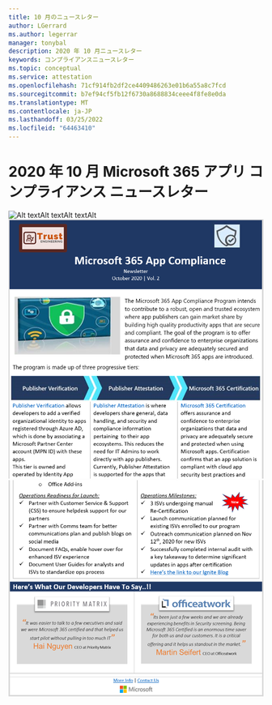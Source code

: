 ```yaml
---
title: 10 月のニュースレター
author: LGerrard
ms.author: legerrar
manager: tonybal
description: 2020 年 10 月ニュースレター
keywords: コンプライアンスニュースレター
ms.topic: conceptual
ms.service: attestation
ms.openlocfilehash: 71cf914fb2df2ce4409486263e01b6a55a8c7fcd
ms.sourcegitcommit: b7ef94cf5fb12f6730a8688834ceee4f8fe8e0da
ms.translationtype: MT
ms.contentlocale: ja-JP
ms.lasthandoff: 03/25/2022
ms.locfileid: "64463410"
---
```

# <a name="october-2020-microsoft-365-app-compliance-newsletter"></a>2020 年 10 月 Microsoft 365 アプリ コンプライアンス ニュースレター

![Alt textAlt textAlt![](../media/Oct_SS2.PNG)
 textAlt](../media/Oct_SS3.PNG)
![ text](../media/Oct_SS1_New.png)
![](../media/Oct_SS4.PNG)

